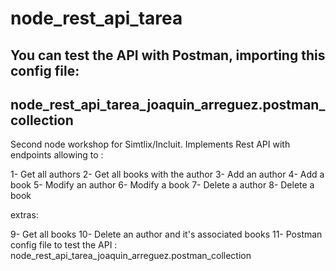 # node_rest_api_tarea
## You can test the API with Postman, importing this config file:
## node_rest_api_tarea_joaquin_arreguez.postman_collection

Second node workshop for Simtlix/Incluit.
Implements Rest API with endpoints allowing to : 

1- Get all authors
2- Get all books with the author
3- Add an author
4- Add a book
5- Modify an author
6- Modify a book
7- Delete a author
8- Delete a book

extras:

9- Get all books
10- Delete an author and it's associated books
11- Postman config file to test the API : node_rest_api_tarea_joaquin_arreguez.postman_collection
